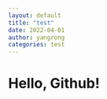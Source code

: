 ```yaml
---
layout: default
title: "test"
date: 2022-04-01 
author: yangrong
categories: test
---
```


# Hello, Github!

